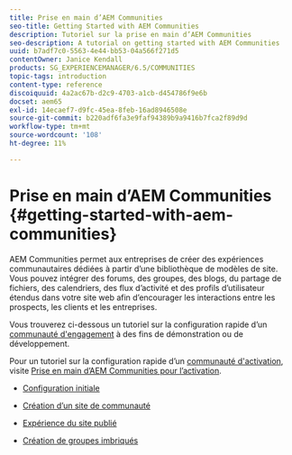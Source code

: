 ```yaml
---
title: Prise en main d’AEM Communities
seo-title: Getting Started with AEM Communities
description: Tutoriel sur la prise en main d’AEM Communities
seo-description: A tutorial on getting started with AEM Communities
uuid: b7adf7c0-5563-4e44-bb53-04a566f271d5
contentOwner: Janice Kendall
products: SG_EXPERIENCEMANAGER/6.5/COMMUNITIES
topic-tags: introduction
content-type: reference
discoiquuid: 4a2ac67b-d2c9-4703-a1cb-d454786f9e6b
docset: aem65
exl-id: 14ecaef7-d9fc-45ea-8feb-16ad8946508e
source-git-commit: b220adf6fa3e9faf94389b9a9416b7fca2f89d9d
workflow-type: tm+mt
source-wordcount: '108'
ht-degree: 11%

---
```


# Prise en main d’AEM Communities {#getting-started-with-aem-communities}

AEM Communities permet aux entreprises de créer des expériences communautaires dédiées à partir d’une bibliothèque de modèles de site. Vous pouvez intégrer des forums, des groupes, des blogs, du partage de fichiers, des calendriers, des flux d’activité et des profils d’utilisateur étendus dans votre site web afin d’encourager les interactions entre les prospects, les clients et les entreprises.

Vous trouverez ci-dessous un tutoriel sur la configuration rapide d’un [communauté d&#39;engagement](/help/communities/overview.md#engagement-community) à des fins de démonstration ou de développement.

Pour un tutoriel sur la configuration rapide d’un [communauté d&#39;activation](/help/communities/overview.md#enablement-community), visite [Prise en main d’AEM Communities pour l’activation](/help/communities/getting-started-enablement.md).

* [Configuration initiale](/help/communities/setup.md)

* [Création d’un site de communauté](/help/communities/create-site.md)

* [Expérience du site publié](/help/communities/published-site.md)

* [Création de groupes imbriqués](/help/communities/nested-groups.md)

